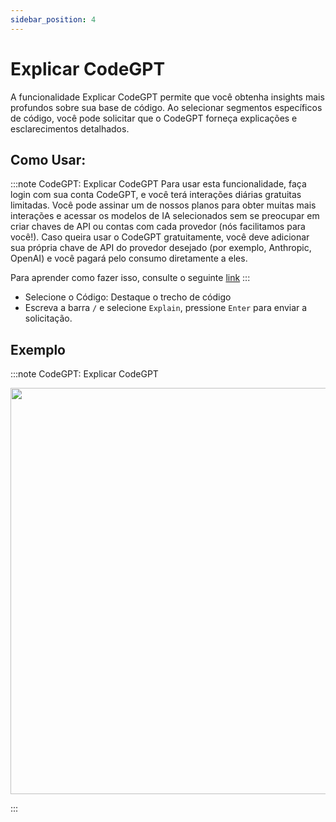 ```yaml
---
sidebar_position: 4
---
```


# Explicar CodeGPT

A funcionalidade Explicar CodeGPT permite que você obtenha insights mais profundos sobre sua base de código. Ao selecionar segmentos específicos de código, você pode solicitar que o CodeGPT forneça explicações e esclarecimentos detalhados.

## Como Usar:
  
:::note CodeGPT: Explicar CodeGPT
Para usar esta funcionalidade, faça login com sua conta CodeGPT, e você terá interações diárias gratuitas limitadas. Você pode assinar um de nossos planos para obter muitas mais interações e acessar os modelos de IA selecionados sem se preocupar em criar chaves de API ou contas com cada provedor (nós facilitamos para você!). Caso queira usar o CodeGPT gratuitamente, você deve adicionar sua própria chave de API do provedor desejado (por exemplo, Anthropic, OpenAI) e você pagará pelo consumo diretamente a eles.

Para aprender como fazer isso, consulte o seguinte [link](https://help.codegpt.co/en/articles/9939744-connect-codegpt-to-vscode)
:::

- Selecione o Código: Destaque o trecho de código
- Escreva a barra `/` e selecione `Explain`, pressione `Enter` para enviar a solicitação.

## Exemplo
:::note CodeGPT: Explicar CodeGPT
<p align="center">
  <img width="900" height="650" src="https://github.com/user-attachments/assets/c2f8b366-52e9-4c81-904f-4003f161e7ad" />

</p>
:::